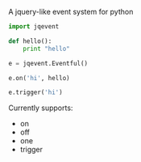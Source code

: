 A jquery-like event system for python

```python
import jqevent

def hello():
    print "hello"

e = jqevent.Eventful()

e.on('hi', hello)

e.trigger('hi')
```


Currently supports:
* on
* off
* one
* trigger
